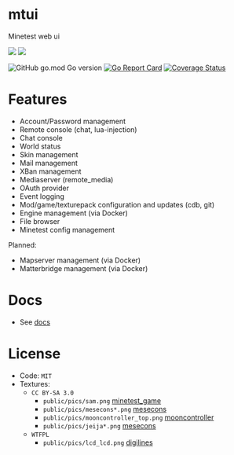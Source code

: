 # mtui

Minetest web ui

![](https://github.com/minetest-go/mtui/workflows/test/badge.svg)
![](https://github.com/minetest-go/mtui/workflows/build/badge.svg)

![GitHub go.mod Go version](https://img.shields.io/github/go-mod/go-version/minetest-go/mtui)
[![Go Report Card](https://goreportcard.com/badge/github.com/minetest-go/mtui)](https://goreportcard.com/report/github.com/minetest-go/mtui)
[![Coverage Status](https://coveralls.io/repos/github/minetest-go/mtui/badge.svg)](https://coveralls.io/github/minetest-go/mtui)

# Features

* Account/Password management
* Remote console (chat, lua-injection)
* Chat console
* World status
* Skin management
* Mail management
* XBan management
* Mediaserver (remote_media)
* OAuth provider
* Event logging
* Mod/game/texturepack configuration and updates (cdb, git)
* Engine management (via Docker)
* File browser
* Minetest config management

Planned:
* Mapserver management (via Docker)
* Matterbridge management (via Docker)

# Docs

* See [docs](./docs/mtui.md)

# License

* Code: `MIT`
* Textures:
  * `CC BY-SA 3.0`
    * `public/pics/sam.png` [minetest_game](https://github.com/minetest/minetest_game)
    * `public/pics/mesecons*.png` [mesecons](https://github.com/minetest-mods/mesecons)
    * `public/pics/mooncontroller_top.png` [mooncontroller](https://github.com/mt-mods/mooncontroller)
    * `public/pics/jeija*.png` [mesecons](https://github.com/minetest-mods/mesecons)
  * `WTFPL`
    * `public/pics/lcd_lcd.png` [digilines](https://github.com/minetest-mods/digilines)
